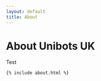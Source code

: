 ```yaml
---
layout: default
title: About
---
```


<div class="about-container">
    <div class="about-header">
        <h1>About Unibots UK</h1>
        <p>Test</p>
    </div>

    {% include about.html %}
</div>
